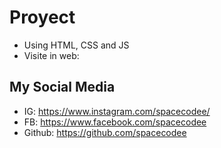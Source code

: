 # Proyect
- Using HTML, CSS and JS
- Visite in web:
## My Social Media
- IG: https://www.instagram.com/spacecodee/
- FB: https://www.facebook.com/spacecodee
- Github: https://github.com/spacecodee
